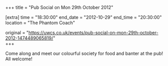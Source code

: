 +++
title = "Pub Social on Mon 29th October 2012"

[extra]
time = "18:30:00"
end_date = "2012-10-29"
end_time = "20:30:00"
location = "The Phantom Coach"

original = "https://uwcs.co.uk/events/pub-social-on-mon-29th-october-2012-1474489065819/"    
+++

Come along and meet our colourful society for food and banter at the pub\! All welcome\!

